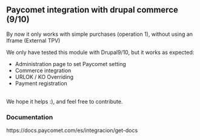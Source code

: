 <h2>Paycomet integration with drupal commerce (9/10) </h2>
<p>By now it only works with simple purchases (operation 1), without using an Iframe (External TPV)</p>
<p>We only have tested this module with Drupal9/10, but it works as expected:<br>
  <ul>
    <li>Administration page to set Paycomet setting</li>
    <li>Commerce integration</li>
    <li>URLOK / KO Overriding</li>
    <li>Payment registration</li>
  </ul><br>
We hope it helps :), and feel free to contribute.
</p>

<h3>Documentation</h3>
https://docs.paycomet.com/es/integracion/get-docs
